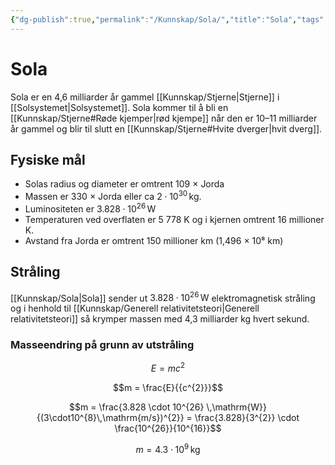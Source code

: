 ```yaml
---
{"dg-publish":true,"permalink":"/Kunnskap/Sola/","title":"Sola","tags":["fysikk","astronomi"]}
---
```



# Sola
Sola er en 4,6 milliarder år gammel [[Kunnskap/Stjerne\|Stjerne]] i [[Solsystemet\|Solsystemet]]. Sola kommer til å bli en [[Kunnskap/Stjerne#Røde kjemper\|rød kjempe]] når den er 10–11 milliarder år gammel og blir til slutt en [[Kunnskap/Stjerne#Hvite dverger\|hvit dverg]].

## Fysiske mål
- Solas radius og diameter er omtrent 109 × Jorda
- Massen er 330 × Jorda eller ca $2 \cdot 10^{30} \,\mathrm{kg}$.
- Luminositeten er $3.828 \cdot 10^{26} \,\mathrm{W}$
- Temperaturen ved overflaten er 5 778 K og i kjernen omtrent 16 millioner K. 
- Avstand fra Jorda er omtrent 150 millioner km (1,496 × 10⁸ km)

## Stråling
[[Kunnskap/Sola\|Sola]] sender ut $3.828 \cdot 10^{26} \,\mathrm{W}$ elektromagnetisk stråling og i henhold til [[Kunnskap/Generell relativitetsteori\|Generell relativitetsteori]] så krymper massen med 4,3 milliarder kg hvert sekund.

### Masseendring på grunn av utstråling
$$E = mc^{2}$$

$$m = \frac{E}{{c^{2}}}$$

$$m = \frac{3.828 \cdot 10^{26} \,\mathrm{W}}{(3\cdot10^{8}\,\mathrm{m/s})^{2}} = \frac{3.828}{3^{2}} \cdot \frac{10^{26}}{10^{16}}$$ 

$$m = 4.3 \cdot 10^{9} \,\mathrm{kg}$$
